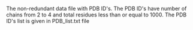 The non-redundant data file with PDB ID's. The PDB ID's have number of chains from 2 to 4 and total residues less than or equal to 1000. The PDB ID's list is given in PDB_list.txt file

